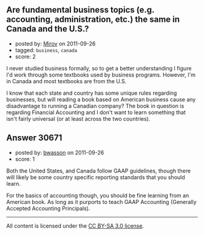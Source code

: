 ## Are fundamental business topics (e.g. accounting, administration, etc.) the same in Canada and the U.S.?

- posted by: [Mirov](https://stackexchange.com/users/-1/13062-mirov) on 2011-09-26
- tagged: `business`, `canada`
- score: 2

I never studied business formally, so to get a better understanding I figure I'd work through some textbooks used by business programs. However, I'm in Canada and most textbooks are from the U.S.

I know that each state and country has some unique rules regarding businesses, but will reading a book based on American business cause any disadvantage to running a Canadian company? The book in question is regarding Financial Accounting and I don't want to learn something that isn't fairly universal (or at least across the two countries).



## Answer 30671

- posted by: [bwasson](https://stackexchange.com/users/-1/12611-bwasson) on 2011-09-26
- score: 1

Both the United States, and Canada follow GAAP guidelines, though there will likely be some country specific reporting standards that you should learn. 

For the basics of accounting though, you should be fine learning from an American book. As long as it purports to teach GAAP Accounting (Generally Accepted Accounting Principals).



---

All content is licensed under the [CC BY-SA 3.0 license](https://creativecommons.org/licenses/by-sa/3.0/).
